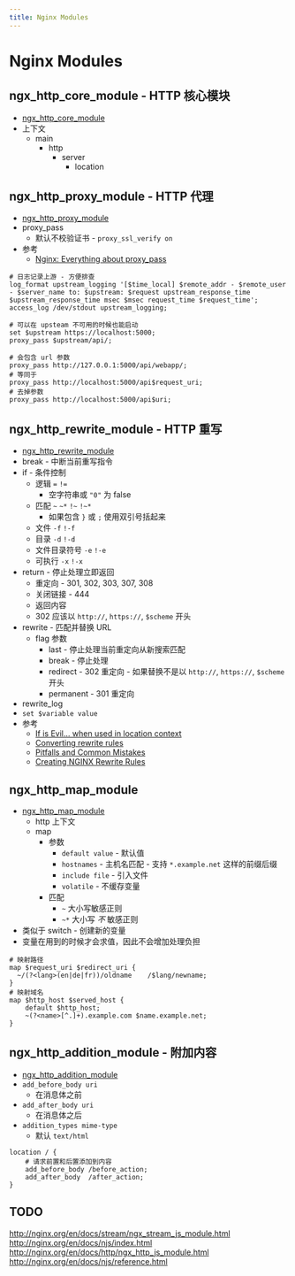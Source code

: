 ```yaml
---
title: Nginx Modules
---
```


# Nginx Modules

## ngx_http_core_module - HTTP 核心模块

- [ngx_http_core_module](http://nginx.org/en/docs/http/ngx_http_core_module.html)
- 上下文
  - main
    - http
      - server
        - location

## ngx_http_proxy_module - HTTP 代理

- [ngx_http_proxy_module](http://nginx.org/en/docs/http/ngx_http_proxy_module.html)
- proxy_pass
  - 默认不校验证书 - `proxy_ssl_verify on`
- 参考
  - [Nginx: Everything about proxy_pass](https://dev.to/danielkun/nginx-everything-about-proxypass-2ona)

```nginx
# 日志记录上游 - 方便排查
log_format upstream_logging '[$time_local] $remote_addr - $remote_user - $server_name to: $upstream: $request upstream_response_time $upstream_response_time msec $msec request_time $request_time';
access_log /dev/stdout upstream_logging;

# 可以在 upsteam 不可用的时候也能启动
set $upstream https://localhost:5000;
proxy_pass $upstream/api/;

# 会包含 url 参数
proxy_pass http://127.0.0.1:5000/api/webapp/;
# 等同于
proxy_pass http://localhost:5000/api$request_uri;
# 去掉参数
proxy_pass http://localhost:5000/api$uri;
```

## ngx_http_rewrite_module - HTTP 重写

- [ngx_http_rewrite_module](http://nginx.org/en/docs/http/ngx_http_rewrite_module.html)
- break - 中断当前重写指令
- if - 条件控制
  - 逻辑 `=` `!=`
    - 空字符串或 `"0"` 为 false
  - 匹配 `~` `~*` `!~` `!~*`
    - 如果包含 `}` 或 `;` 使用双引号括起来
  - 文件 `-f` `!-f`
  - 目录 `-d` `!-d`
  - 文件目录符号 `-e` `!-e`
  - 可执行 `-x` `!-x`
- return - 停止处理立即返回
  - 重定向 - 301, 302, 303, 307, 308
  - 关闭链接 - 444
  - 返回内容
  - 302 应该以 `http://`, `https://`, `$scheme` 开头
- rewrite - 匹配并替换 URL
  - flag 参数
    - last - 停止处理当前重定向从新搜索匹配
    - break - 停止处理
    - redirect - 302 重定向 - 如果替换不是以 `http://`, `https://`, `$scheme` 开头
    - permanent - 301 重定向
- rewrite_log
- `set $variable value`
- 参考
  - [If is Evil... when used in location context](https://www.nginx.com/resources/wiki/start/topics/depth/ifisevil/)
  - [Converting rewrite rules](http://nginx.org/en/docs/http/converting_rewrite_rules.html)
  - [Pitfalls and Common Mistakes](https://www.nginx.com/resources/wiki/start/topics/tutorials/config_pitfalls/)
  - [Creating NGINX Rewrite Rules](https://www.nginx.com/blog/creating-nginx-rewrite-rules/)

## ngx_http_map_module

- [ngx_http_map_module](http://nginx.org/en/docs/http/ngx_http_map_module.html)
  - http 上下文
  - map
    - 参数
      - `default value` - 默认值
      - `hostnames` - 主机名匹配 - 支持 `*.example.net` 这样的前缀后缀
      - `include file` - 引入文件
      - `volatile` - 不缓存变量
    - 匹配
      - `~` 大小写敏感正则
      - `~*` 大小写 _不_ 敏感正则
- 类似于 switch - 创建新的变量
- 变量在用到的时候才会求值，因此不会增加处理负担

```nginx
# 映射路径
map $request_uri $redirect_uri {
  ~/(?<lang>(en|de|fr))/oldname    /$lang/newname;
}
# 映射域名
map $http_host $served_host {
    default $http_host;
    ~(?<name>[^.]+).example.com $name.example.net;
}
```

## ngx_http_addition_module - 附加内容

- [ngx_http_addition_module](http://nginx.org/en/docs/http/ngx_http_addition_module.html)
- `add_before_body uri`
  - 在消息体之前
- `add_after_body uri`
  - 在消息体之后
- `addition_types mime-type`
  - 默认 `text/html`

```nginx
location / {
    # 请求前置和后置添加到内容
    add_before_body /before_action;
    add_after_body  /after_action;
}
```

## TODO

http://nginx.org/en/docs/stream/ngx_stream_js_module.html
http://nginx.org/en/docs/njs/index.html
http://nginx.org/en/docs/http/ngx_http_js_module.html
http://nginx.org/en/docs/njs/reference.html
